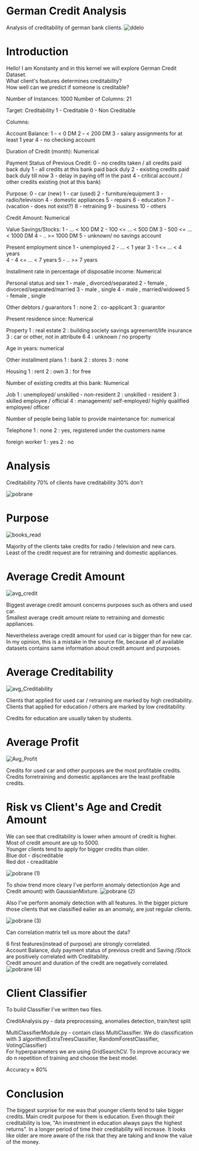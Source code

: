 # German Credit Analysis
Analysis of creditability of german bank clients.
![ddelo](https://user-images.githubusercontent.com/69935274/110676424-3c522b80-81d4-11eb-807c-d88f3c22a4a0.jpg) <br>

# Introduction

Hello! I am Konstanty and in this kernel we will explore German Credit Dataset. <br>
What client's features determines creditability? <br>
How well can we predict if someone is creditable? <br>

Number of Instances:  1000
Number of Columns: 21

Target:
Creditability
1 - Creditable
0 - Non Creditable

Columns:

Account Balance:
1 -  <    0 DM
2 - <  200 DM
3 - salary assignments for at least 1 year
4 - no checking account

Duration of Credit (month): Numerical

Payment Status of Previous Credit:
0 - no credits taken / all credits paid back duly
1 - all credits at this bank paid back duly
2 - existing credits paid back duly till now
3 - delay in paying off in the past
4 - critical account / other credits existing (not at this bank)

Purpose:
0 - car (new)
1 - car (used)
2 - furniture/equipment
3 - radio/television
4 - domestic appliances
5 - repairs
6 - education
7 - (vacation - does not exist?)
8 - retraining
9 - business
10 - others

Credit Amount: Numerical

Value Savings/Stocks:
1 -          ... <  100 DM
2 -   100 <= ... <  500 DM
3 -   500 <= ... < 1000 DM
4 -          .. >= 1000 DM
5 -   unknown/ no savings account

Present employment since
1 - unemployed
2 -       ... < 1 year
3 - 1  <= ... < 4 years  
4 - 4  <= ... < 7 years
5 -       .. >= 7 years


Installment rate in percentage of disposable income: Numerical

Personal status and sex
1 - male   , divorced/separated
2 - female , divorced/separated/married
3 - male   , single
4 - male   , married/widowed
5 - female , single


Other debtors / guarantors
1 : none
2 : co-applicant
3 : guarantor
          
         
Present residence since: Numerical

Property
1 : real estate
2 : building society savings agreement/life insurance
3 : car or other, not in attribute 6
4 : unknown / no property
          
Age in years: numerical

Other installment plans 
1 : bank
2 : stores
3 : none


Housing
1 : rent
2 : own
3 : for free
          
Number of existing credits at this bank: Numerical

Job
1 : unemployed/ unskilled  - non-resident
2 : unskilled - resident
3 : skilled employee / official
4 : management/ self-employed/  highly qualified employee/ officer
             
Number of people being liable to provide maintenance for: numerical

Telephone
1 : none
2 : yes, registered under the customers name
          
foreign worker
1 : yes
2 : no


# Analysis
Creditability
70% of clients have creditability
30% don't

![pobrane](https://user-images.githubusercontent.com/69935274/110395133-eb282780-806d-11eb-8c73-c5fe5b7c3a75.png)

# Purpose 
![books_read](https://user-images.githubusercontent.com/69935274/110550652-63f1b700-8134-11eb-87b5-aa667f15af2a.png)

Majority of the clients take credits for radio / television and new cars. <br>
Least of the credit request are for retraining and domestic appliances.  <br>

# Average Credit Amount
![avg_credit](https://user-images.githubusercontent.com/69935274/110663960-47eb2580-81c7-11eb-9d64-7261ae71af2b.png)

Biggest average credit amount concerns purposes such as others and used car. <br>
Smallest average credit amount relate to retraining and domestic appliances.  <br>

Nevertheless average credit amount for used car is bigger than for new car. <br>
In my opinion, this is a mistake in the source file, because all of available datasets contains same information about credit amount and purposes.
<br>

# Average Creditability 
![avg_Creditability](https://user-images.githubusercontent.com/69935274/110665722-e9bf4200-81c8-11eb-9ea5-a9deae8f3893.png)

Clients that applied for used car / retraining are marked by high creditability. <br>
Clients that applied for education / others are marked by low creditability.  <br>

Credits for education are usually taken by students. <br>

# Average Profit
![Avg_Profit](https://user-images.githubusercontent.com/69935274/110664338-9ac4dd00-81c7-11eb-9047-f5b776e20365.png)  <br>

Credits for used car and other purposes are the most profitable credits. <br>
Credits forretraining and domestic appliances are the least profitable credits. <br>

# Risk vs Client's Age and Credit Amount

We can see that creditability is lower when amount of credit is higher. <br>
Most of credit amount are up to 5000. <br>
Younger clients tend to apply for bigger credits than older. <br>
Blue dot - discreditable  <br>
Red dot - creaditable  <br>

![pobrane (1)](https://user-images.githubusercontent.com/69935274/110395313-36423a80-806e-11eb-8d91-9f312198e5dd.png)

To show trend more cleary I've perform anomaly detection(on Age and Credit amount) with GaussianMixture.
![pobrane (2)](https://user-images.githubusercontent.com/69935274/110395458-73a6c800-806e-11eb-8479-9cedaaa9934e.png)

Also I've perform anomaly detection with all features.
In the bigger picture those clients that we classified ealier as an anomaly, are just regular clients.

![pobrane (3)](https://user-images.githubusercontent.com/69935274/110396205-e2d0ec00-806f-11eb-8354-d404edaf79a9.png)

Can correlation matrix tell us more about the data?

6 first features(instead of purpose) are strongly correlated. <br>
Account Balance, duly payment status of previous credit and Saving /Stock are positively correlated with Creditability. <br>
Credit amount and duration of the credit are negatively correlated. <br>
![pobrane (4)](https://user-images.githubusercontent.com/69935274/110396317-20ce1000-8070-11eb-9c2e-1bfe643fba42.png)


# Client Classifier<br>
To build Classifier I've written two files.<br>

CreditAnalysis.py - data preprocessing, anomalies detection, train/test split <br>

MultiClassifierModule.py - contain class MultiClassifier. We do classification with 3 algorithm(ExtraTreesClassifier, RandomForestClassifier, VotingClassifier)<br>
For hyperparameters we are using GridSearchCV. To improve accuracy we do n repetition of training and choose the best model.

Accuracy ≈ 80% 

# Conclusion

The biggest surprise for me was that younger clients tend to take bigger credits. Main credit purpose for them is education.
Even though their creditability is low, "An investment in education always pays the highest returns". 
In a longer period of time their creditability will increase.
It looks like older are more aware of the risk that they are taking and know the value of the money.







